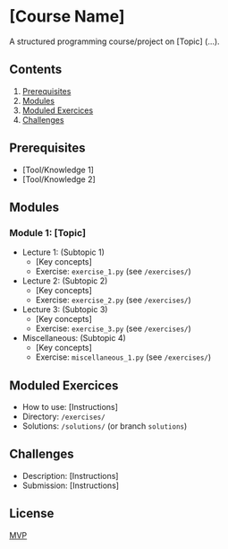 # [Course Name]
A structured programming course/project on [Topic] (...).

## Contents
1. [Prerequisites](#prerequisites)
2. [Modules](#modules)
3. [Moduled Exercices](#moduled-exercices)
4. [Challenges](#Challenges)

## Prerequisites
- [Tool/Knowledge 1]
- [Tool/Knowledge 2]

## Modules
### Module 1: [Topic]
- Lecture 1: (Subtopic 1)
  - [Key concepts]
  - Exercise: `exercise_1.py` (see `/exercises/`)
- Lecture 2: (Subtopic 2)
  - [Key concepts]
  - Exercise: `exercise_2.py` (see `/exercises/`)
- Lecture 3: (Subtopic 3)
  - [Key concepts]
  - Exercise: `exercise_3.py` (see `/exercises/`)
- Miscellaneous: (Subtopic 4)
  - [Key concepts]
  - Exercise: `miscellaneous_1.py` (see `/exercises/`)

## Moduled Exercices
- How to use: [Instructions]
- Directory: `/exercises/`
- Solutions: `/solutions/` (or branch `solutions`)

## Challenges
- Description: [Instructions]
- Submission: [Instructions]

## License
[MVP](LICENSE)